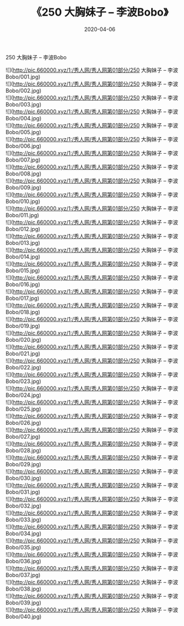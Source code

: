 ﻿---
layout: post
title:  《250 大胸妹子 – 李波Bobo》
date:   2020-04-06
img: http://pic.660000.xyz/1:/秀人网/秀人网第01部分/250 大胸妹子 – 李波Bobo/000.jpg
categories: [美女, 清纯, 唯美]
---

250 大胸妹子 – 李波Bobo

  ![](http://pic.660000.xyz/1:/秀人网/秀人网第01部分/250 大胸妹子 – 李波Bobo/001.jpg) <br> ![](http://pic.660000.xyz/1:/秀人网/秀人网第01部分/250 大胸妹子 – 李波Bobo/002.jpg) <br> ![](http://pic.660000.xyz/1:/秀人网/秀人网第01部分/250 大胸妹子 – 李波Bobo/003.jpg) <br> ![](http://pic.660000.xyz/1:/秀人网/秀人网第01部分/250 大胸妹子 – 李波Bobo/004.jpg) <br> ![](http://pic.660000.xyz/1:/秀人网/秀人网第01部分/250 大胸妹子 – 李波Bobo/005.jpg) <br> ![](http://pic.660000.xyz/1:/秀人网/秀人网第01部分/250 大胸妹子 – 李波Bobo/006.jpg) <br> ![](http://pic.660000.xyz/1:/秀人网/秀人网第01部分/250 大胸妹子 – 李波Bobo/007.jpg) <br> ![](http://pic.660000.xyz/1:/秀人网/秀人网第01部分/250 大胸妹子 – 李波Bobo/008.jpg) <br> ![](http://pic.660000.xyz/1:/秀人网/秀人网第01部分/250 大胸妹子 – 李波Bobo/009.jpg) <br> ![](http://pic.660000.xyz/1:/秀人网/秀人网第01部分/250 大胸妹子 – 李波Bobo/010.jpg) <br> ![](http://pic.660000.xyz/1:/秀人网/秀人网第01部分/250 大胸妹子 – 李波Bobo/011.jpg) <br> ![](http://pic.660000.xyz/1:/秀人网/秀人网第01部分/250 大胸妹子 – 李波Bobo/012.jpg) <br> ![](http://pic.660000.xyz/1:/秀人网/秀人网第01部分/250 大胸妹子 – 李波Bobo/013.jpg) <br> ![](http://pic.660000.xyz/1:/秀人网/秀人网第01部分/250 大胸妹子 – 李波Bobo/014.jpg) <br> ![](http://pic.660000.xyz/1:/秀人网/秀人网第01部分/250 大胸妹子 – 李波Bobo/015.jpg) <br> ![](http://pic.660000.xyz/1:/秀人网/秀人网第01部分/250 大胸妹子 – 李波Bobo/016.jpg) <br> ![](http://pic.660000.xyz/1:/秀人网/秀人网第01部分/250 大胸妹子 – 李波Bobo/017.jpg) <br> ![](http://pic.660000.xyz/1:/秀人网/秀人网第01部分/250 大胸妹子 – 李波Bobo/018.jpg) <br> ![](http://pic.660000.xyz/1:/秀人网/秀人网第01部分/250 大胸妹子 – 李波Bobo/019.jpg) <br> ![](http://pic.660000.xyz/1:/秀人网/秀人网第01部分/250 大胸妹子 – 李波Bobo/020.jpg) <br> ![](http://pic.660000.xyz/1:/秀人网/秀人网第01部分/250 大胸妹子 – 李波Bobo/021.jpg) <br> ![](http://pic.660000.xyz/1:/秀人网/秀人网第01部分/250 大胸妹子 – 李波Bobo/022.jpg) <br> ![](http://pic.660000.xyz/1:/秀人网/秀人网第01部分/250 大胸妹子 – 李波Bobo/023.jpg) <br> ![](http://pic.660000.xyz/1:/秀人网/秀人网第01部分/250 大胸妹子 – 李波Bobo/024.jpg) <br> ![](http://pic.660000.xyz/1:/秀人网/秀人网第01部分/250 大胸妹子 – 李波Bobo/025.jpg) <br> ![](http://pic.660000.xyz/1:/秀人网/秀人网第01部分/250 大胸妹子 – 李波Bobo/026.jpg) <br> ![](http://pic.660000.xyz/1:/秀人网/秀人网第01部分/250 大胸妹子 – 李波Bobo/027.jpg) <br> ![](http://pic.660000.xyz/1:/秀人网/秀人网第01部分/250 大胸妹子 – 李波Bobo/028.jpg) <br> ![](http://pic.660000.xyz/1:/秀人网/秀人网第01部分/250 大胸妹子 – 李波Bobo/029.jpg) <br> ![](http://pic.660000.xyz/1:/秀人网/秀人网第01部分/250 大胸妹子 – 李波Bobo/030.jpg) <br> ![](http://pic.660000.xyz/1:/秀人网/秀人网第01部分/250 大胸妹子 – 李波Bobo/031.jpg) <br> ![](http://pic.660000.xyz/1:/秀人网/秀人网第01部分/250 大胸妹子 – 李波Bobo/032.jpg) <br> ![](http://pic.660000.xyz/1:/秀人网/秀人网第01部分/250 大胸妹子 – 李波Bobo/033.jpg) <br> ![](http://pic.660000.xyz/1:/秀人网/秀人网第01部分/250 大胸妹子 – 李波Bobo/034.jpg) <br> ![](http://pic.660000.xyz/1:/秀人网/秀人网第01部分/250 大胸妹子 – 李波Bobo/035.jpg) <br> ![](http://pic.660000.xyz/1:/秀人网/秀人网第01部分/250 大胸妹子 – 李波Bobo/036.jpg) <br> ![](http://pic.660000.xyz/1:/秀人网/秀人网第01部分/250 大胸妹子 – 李波Bobo/037.jpg) <br> ![](http://pic.660000.xyz/1:/秀人网/秀人网第01部分/250 大胸妹子 – 李波Bobo/038.jpg) <br> ![](http://pic.660000.xyz/1:/秀人网/秀人网第01部分/250 大胸妹子 – 李波Bobo/039.jpg) <br> ![](http://pic.660000.xyz/1:/秀人网/秀人网第01部分/250 大胸妹子 – 李波Bobo/040.jpg) <br>